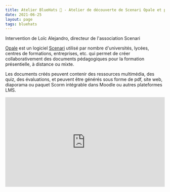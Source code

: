 ```yaml
---
title: Atelier BlueHats 🧢 - Atelier de découverte de Scenari Opale et point SILL
date: 2021-06-25
layout: page
tags: bluehats
---
```


Intervention de Loïc Alejandro, directeur de l'association Scenari

[Opale](https://doc.scenari.software/Opale/fr/) est un logiciel [Scenari](https://scenari.org/) utilisé par nombre d'universités, lycées, centres de formations, entreprises, etc. qui permet de créer collaborativement des documents pédagogiques pour la formation présentielle, à distance ou mixte.

Les documents créés peuvent contenir des ressources multimédia, des quiz, des évaluations, et peuvent être générés sous forme de pdf, site web, diaporama ou paquet Scorm intégrable dans Moodle ou autres plateformes LMS.

<div style="position:relative;padding-bottom:56.25%;height:0;overflow:hidden;"> <iframe style="width:100%;height:100%;position:absolute;left:0px;top:0px;overflow:hidden" frameborder="0" type="text/html" src="https://www.dailymotion.com/video/x82vcua" width="100%" height="100%" allowfullscreen > </iframe> </div>

